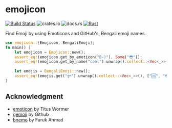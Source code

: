 # emojicon
[![Build Status](https://github.com/mominul/emojicon/actions/workflows/main.yml/badge.svg?branch=main)](https://github.com/mominul/emojicon/actions?query=branch%3Amain)
![crates.io](https://img.shields.io/crates/v/emojicon.svg)
![docs.rs](https://docs.rs/emojicon/badge.svg)
[![Rust](https://img.shields.io/badge/rust-1.56.0%2B-blue.svg?maxAge=3600)](https://blog.rust-lang.org/2021/10/21/Rust-1.56.0.html)

Find Emoji by using Emoticons and GitHub's, Bengali emoji names.

```rust
use emojicon::{Emojicon, BengaliEmoji};
fn main() {
    let emojicon = Emojicon::new();
    assert_eq!(emojicon.get_by_emoticon("B-)"), Some("😎"));
    assert_eq!(emojicon.get_by_name("cool").unwrap().collect::<Vec<_>>(), ["😎", "🆒"]);
    
    let emojis = BengaliEmoji::new();
    assert_eq!(emojis.get("কুল").unwrap().collect::<Vec<_>>(), ["🆒", "😎"]);
}
```

## Acknowledgment
* [emoticon](https://github.com/wooorm/emoticon) by Titus Wormer
* [gemoji](https://github.com/github/gemoji) by Github
* [bnemo](https://github.com/faruk-ahmad/bnemo) by Faruk Ahmad

